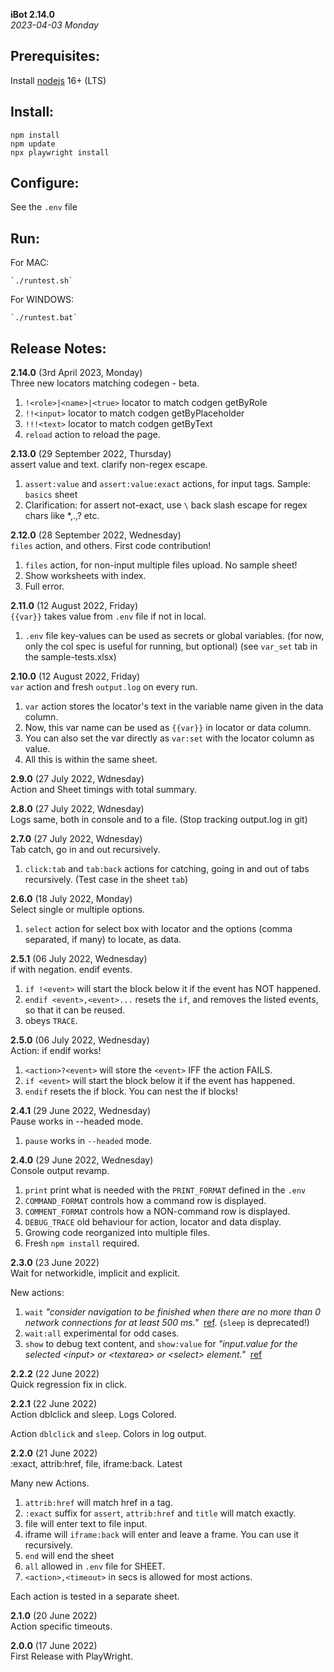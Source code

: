**iBot 2.14.0**<br>
*2023-04-03 Monday*<br>

Prerequisites:
--------------
Install [nodejs](https://nodejs.org/en/download/) 16+ (LTS)


Install:
-------
```
npm install
npm update
npx playwright install
```

Configure:
----------
See the `.env` file

Run:
---
For MAC:
``` 
`./runtest.sh`
```
For WINDOWS: 
```
`./runtest.bat`
```

Release Notes:
--------------

**2.14.0** (3rd April 2023, Monday)<br>
Three new locators matching codegen - beta. 

1. `!<role>|<name>|<true>` locator to match codgen getByRole
2. `!!<input>` locator to match codgen getByPlaceholder
3. `!!!<text>` locator to match codgen getByText
4. `reload` action to reload the page.


**2.13.0** (29 September 2022, Thursday)<br>
assert value and text. clarify non-regex escape. 

1. `assert:value` and `assert:value:exact` actions, for input tags. Sample: `basics` sheet
2. Clarification: for assert not-exact, use `\` back slash escape for regex chars like *,.,? etc.


**2.12.0** (28 September 2022, Wednesday)<br>
`files` action, and others. First code contribution!

1. `files` action, for non-input multiple files upload. No sample sheet!
2. Show worksheets with index.
3. Full error.


**2.11.0** (12 August 2022, Friday)<br>
`{{var}}` takes value from `.env` file if not in local.

1. `.env` file key-values can be used as secrets or global variables.
(for now, only the col spec is useful for running, but optional)
(see `var_set` tab in the sample-tests.xlsx)


**2.10.0** (12 August 2022, Friday)<br>
`var` action and fresh `output.log` on every run.

1. `var` action stores the locator's text in the variable name given in the data column.
2. Now, this var name can be used as `{{var}}` in locator or data column.
3. You can also set the var directly as `var:set` with the locator column as value.
4. All this is within the same sheet. 


**2.9.0** (27 July 2022, Wdnesday)<br>
Action and Sheet timings with total summary.


**2.8.0** (27 July 2022, Wdnesday)<br>
Logs same, both in console and to a file.
(Stop tracking output.log in git)


**2.7.0** (27 July 2022, Wdnesday)<br>
Tab catch, go in and out recursively.

1. `click:tab` and `tab:back` actions for catching, going in and out of tabs recursively.
(Test case in the sheet `tab`)


**2.6.0** (18 July 2022, Monday)<br>
Select single or multiple options.

1. `select` action for select box with locator and the options (comma separated, if many) to locate, as data.


**2.5.1** (06 July 2022, Wednesday)<br>
if with negation. endif events.

1. `if !<event>` will start the block below it if the event has NOT happened.
2. `endif <event>,<event>...` resets the `if`, and removes the listed events, so that it can be reused.
3. obeys `TRACE`.


**2.5.0** (06 July 2022, Wednesday)<br>
Action: if endif works!

1. `<action>?<event>` will store the `<event>` IFF the action FAILS.
2. `if <event>` will start the block below it if the event has happened.
3. `endif` resets the if block. You can nest the if blocks!


**2.4.1** (29 June 2022, Wednesday)<br>
Pause works in --headed mode.

1. `pause` works in `--headed` mode.


**2.4.0** (29 June 2022, Wednesday)<br>
Console output revamp.

1. `print` print what is needed with the `PRINT_FORMAT` defined in the `.env`
2. `COMMAND_FORMAT` controls how a command row is displayed.
3. `COMMENT_FORMAT` controls how a NON-command row is displayed.
5. `DEBUG_TRACE` old behaviour for action, locator and data display.
4. Growing code reorganized into multiple files.
5. Fresh `npm install` required.


**2.3.0** (23 June 2022)<br>
Wait for networkidle, implicit and explicit.

New actions:

1. `wait` *"consider navigation to be finished when there are no more than 0 network connections for at least 500 ms."* &nbsp;[ref](https://www.checklyhq.com/docs/browser-checks/timeouts/). (`sleep` is deprecated!)
2. `wait:all` experimental for odd cases. 
3. `show` to debug text content, and `show:value` for *"input.value for the selected \<input> or \<textarea> or \<select> element."* &nbsp;[ref](https://playwright.dev/docs/api/class-elementhandle#element-handle-input-value)


**2.2.2** (22 June 2022)<br>
Quick regression fix in click.


**2.2.1** (22 June 2022)<br>
Action dblclick and sleep. Logs Colored.

Action `dblclick` and `sleep`.
Colors in log output.


**2.2.0** (21 June 2022)<br>
:exact, attrib:href, file, iframe:back. Latest

Many new Actions.

1. `attrib:href` will match href in a tag.
2. `:exact` suffix for `assert`, `attrib:href` and `title` will match exactly.
3. file will enter text to file input.
4. iframe will `iframe:back` will enter and leave a frame. You can use it recursively.
5. `end` will end the sheet
6. `all` allowed in `.env` file for SHEET.
7. `<action>,<timeout>` in secs is allowed for most actions.

Each action is tested in a separate sheet.


**2.1.0** (20 June 2022)<br>
Action specific timeouts. 


**2.0.0** (17 June 2022)<br>
First Release with PlayWright. 

